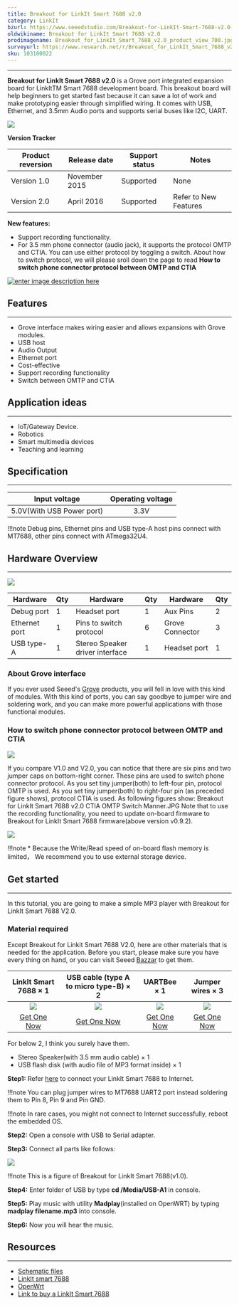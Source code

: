 ```yaml
---
title: Breakout for LinkIt Smart 7688 v2.0
category: LinkIt
bzurl: https://www.seeedstudio.com/Breakout-for-LinkIt-Smart-7688-v2.0-p-2641.html
oldwikiname: Breakout for LinkIt Smart 7688 v2.0
prodimagename: Breakout_for_LinkIt_Smart_7688_v2.0_product_view_700.jpg
surveyurl: https://www.research.net/r/Breakout_for_LinkIt_Smart_7688_v2
sku: 103100022
---
```


---
**Breakout for LinkIt Smart 7688 v2.0** is a Grove port integrated expansion board for LinkItTM Smart 7688 development board. This breakout board will help beginners to get started fast because it can save a lot of work and make prototyping easier through simplified wiring. It comes with USB, Ethernet, and 3.5mm Audio ports and supports serial buses like I2C, UART.

![](https://github.com/SeeedDocument/Breakout_for_LinkIt_Smart_7688_v2_0/blob/master/image/Breakout_for_LinkIt_Smart_7688_v2.0_product_view_700.jpg?raw=true)

**Version Tracker**

|Product reversion | Release date |Support status |Notes                  |
|------------------|--------------|---------------|-----------------------|
|Version 1.0       |November 2015 |Supported      |	None                  |
|Version 2.0       |April 2016	  |Supported      | Refer to New Features |

**New features:**

* Support recording functionality.
* For 3.5 mm phone connector (audio jack), it supports the protocol OMTP and CTIA. You can use either protocol by toggling a switch. About how to switch protocol, we will please sroll down the page to  read **How to switch phone connector protocol between OMTP and CTIA**


[![enter image description here](https://github.com/SeeedDocument/Breakout_for_LinkIt_Smart_7688_v2_0/raw/master/image/300px-Get_One_Now_Banner.png)](http://www.seeedstudio.com/depot/Breakout-for-LinkIt-Smart-7688-v20-p-2641.html)

## Features
---
* Grove interface makes wiring easier and allows expansions with Grove modules.
* USB host
* Audio Output
* Ethernet port
* Cost-effective
* Support recording functionality
* Switch between OMTP and CTIA

## Application ideas
---
* IoT/Gateway Device.
* Robotics
* Smart multimedia devices
* Teaching and learning


## Specification
---
|Input voltage|Operating voltage|
|:---------------:|:---------------:|
|5.0V(With USB Power port) 	|  3.3V  |


!!!note
    Debug pins, Ethernet pins and USB type-A host pins connect with MT7688, other pins connect with ATmega32U4.

## Hardware Overview
---
![](https://github.com/SeeedDocument/Breakout_for_LinkIt_Smart_7688_v2_0/blob/master/image/Breakout_for_LinkIt_Smart_7688_v2.0_hardware_connections_1200_s.jpg?raw=true)

|Hardware|Qty|Hardware|Qty|Hardware|Qty|
|---|---|---|---|---|---|
|Debug port	|1|Headset port|1|Aux Pins|2|
|Ethernet port	|1|Pins to switch protocol |6|Grove Connector|3|
|USB type-A	|1|Stereo Speaker driver interface|1|Headset port|	1|


### About Grove interface

If you ever used Seeed's [Grove](http://www.seeedstudio.com/wiki/Grove_System) products, you will fell in love with this kind of modules. With this kind of ports, you can say goodbye to  jumper wire and soldering work, and you can make more powerful applications with those functional modules.

### How to switch phone connector protocol between OMTP and CTIA

![](https://github.com/SeeedDocument/Breakout_for_LinkIt_Smart_7688_v2_0/raw/master/image/Breakout_for_LinkIt_Smart_7688_v2.0_switch_procotol_1200_.jpg)


If you compare V1.0 and V2.0, you can notice that there are six pins and two jumper caps on bottom-right corner. These pins are used to switch phone connector protocol. As you set tiny jumper(both) to left-four pin, protocol OMTP is used. As you set tiny jumper(both) to right-four pin (as preceded figure shows), protocol CTIA is used. As following figures show:
Breakout for LinkIt Smart 7688 v2.0 CTIA OMTP Switch Manner.JPG
Note that to use the recording functionality, you need to update on-board firmware to Breakout for LinkIt Smart 7688 firmware(above version v0.9.2).

![](https://github.com/SeeedDocument/Breakout_for_LinkIt_Smart_7688_v2_0/raw/master/image/Breakout_for_LinkIt_Smart_7688_v2.0_CTIA_OMTP_Switch_Manner.JPG)

!!!note
	* Because the Write/Read speed of on-board flash memory is limited， We recommend you to use external storage device.


## Get started
---
In this tutorial, you are going to make a simple MP3 player with Breakout for LinkIt Smart 7688 V2.0.

### Material required
Except Breakout for Linkit Smart 7688 V2.0, here are other materials that is needed for the application. Before you start, please make sure you have every thing on hand, or you can visit Seeed [Bazzar](https://www.seeedstudio.com/) to get them.

|LinkIt Smart 7688 × 1|USB cable (type A to micro type-B) × 2|UARTBee × 1|Jumper wires × 3
|:---:|:---:|:---:|:---:|
|![](https://github.com/SeeedDocument/Breakout_for_LinkIt_Smart_7688_v2_0/raw/master/image/linkit%20smart%207688.jpg)|![](https://github.com/SeeedDocument/Breakout_for_LinkIt_Smart_7688_v2_0/raw/master/image/48cmUSBc.jpg)|![](https://github.com/SeeedDocument/Breakout_for_LinkIt_Smart_7688_v2_0/raw/master/image/UartSBee%20V5_01.jpg)|![](https://github.com/SeeedDocument/Breakout_for_LinkIt_Smart_7688_v2_0/raw/master/image/jw100n.jpg)
|[Get One Now](https://www.seeedstudio.com/Breakout-for-LinkIt-Smart-7688-v2.0-p-2641.html)|[Get One Now](https://www.seeedstudio.com/Micro-USB-Cable-48cm-p-1475.html)|[Get One Now](https://www.seeedstudio.com/UartSBee-V5-p-1752.html)|[Get One Now](https://www.seeedstudio.com/1-pin-dual-female-jumper-wire-100mm-50pcs-pack-p-260.html)|

For below 2, I think you surely have them.
- Stereo Speaker(with 3.5 mm audio cable) × 1
- USB flash disk (with audio file of MP3 format inside) × 1

**Step1:** Refer [here](http://www.seeedstudio.com/wiki/LinkIt_Smart_7688#Getting_Started) to connect your LinkIt Smart 7688 to Internet.


!!!note
    You can plug jumper wires to MT7688 UART2 port instead soldering them to Pin 8, Pin 9 and Pin GND.

!!!note
    In rare cases, you might not connect to Internet successfully, reboot the embedded OS.

**Step2:** Open a console with USB to Serial adapter.

**Step3:** Connect all parts like follows:

![](https://github.com/SeeedDocument/Breakout_for_LinkIt_Smart_7688_v2_0/raw/master/image/Breakout_for_LinkIt_Smart_7688_demo_connection_New.jpg)

!!!note
    This is a figure of Breakout for LinkIt Smart 7688(v1.0).

**Step4:** Enter folder of USB by type **cd /Media/USB-A1** in console.

**Step5:** Play music with utility **Madplay**(installed on OpenWRT) by typing **madplay filename.mp3** into console.

**Step6:** Now you will hear the music.

## Resources
---

* [Schematic files](https://github.com/SeeedDocument/Breakout_for_LinkIt_Smart_7688_v2_0/blob/master/resource/Breakout_for_LinkIt_Smart_7688_v2.0_schematic_files.zip?raw=true)
* [LinkIt smart 7688](http://www.seeedstudio.com/wiki/LinkIt_Smart_7688)
* [OpenWrt](http://wiki.openwrt.org/doc/howto/user.beginner)
* [Link to buy a LinkIt Smart 7688](http://www.seeedstudio.com/depot/LinkIt-Smart-7688-p-2573.html?cPath=122_142)
